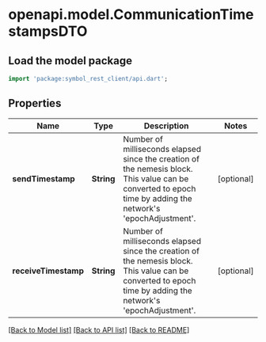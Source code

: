 # openapi.model.CommunicationTimestampsDTO

## Load the model package
```dart
import 'package:symbol_rest_client/api.dart';
```

## Properties
Name | Type | Description | Notes
------------ | ------------- | ------------- | -------------
**sendTimestamp** | **String** | Number of milliseconds elapsed since the creation of the nemesis block. This value can be converted to epoch time by adding the network's 'epochAdjustment'. | [optional] 
**receiveTimestamp** | **String** | Number of milliseconds elapsed since the creation of the nemesis block. This value can be converted to epoch time by adding the network's 'epochAdjustment'. | [optional] 

[[Back to Model list]](../README.md#documentation-for-models) [[Back to API list]](../README.md#documentation-for-api-endpoints) [[Back to README]](../README.md)


